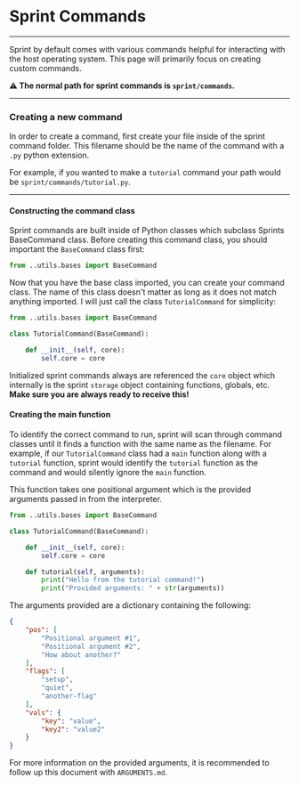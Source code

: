 # Sprint Commands
---

Sprint by default comes with various commands helpful for interacting with the host operating system. This page will primarily focus on creating custom commands.

**⚠️ The normal path for sprint commands is `sprint/commands`.**

---
### Creating a new command
In order to create a command, first create your file inside of the sprint command folder. This filename should be the name of the command with a `.py` python extension.

For example, if you wanted to make a `tutorial` command your path would be `sprint/commands/tutorial.py`.

---
#### Constructing the command class
Sprint commands are built inside of Python classes which subclass Sprints BaseCommand class. Before creating this command class, you should important the `BaseCommand` class first:
```python
from ..utils.bases import BaseCommand
```

Now that you have the base class imported, you can create your command class. The name of this class doesn't matter as long as it does not match anything imported. I will just call the class `TutorialCommand` for simplicity:
```python
from ..utils.bases import BaseCommand

class TutorialCommand(BaseCommand):

    def __init__(self, core):
        self.core = core
```

Initialized sprint commands always are referenced the `core` object which internally is the sprint `storage` object containing functions, globals, etc. **Make sure you are always ready to receive this!**

#### Creating the main function
To identify the correct command to run, sprint will scan through command classes until it finds a function with the same name as the filename. For example, if our `TutorialCommand` class had a `main` function along with a `tutorial` function, sprint would identify the `tutorial` function as the command and would silently ignore the `main` function.

This function takes one positional argument which is the provided arguments passed in from the interpreter.
```python
from ..utils.bases import BaseCommand

class TutorialCommand(BaseCommand):

    def __init__(self, core):
        self.core = core

    def tutorial(self, arguments):
        print("Hello from the tutorial command!")
        print("Provided arguments: " + str(arguments))
```

The arguments provided are a dictionary containing the following:
```json
{
    "pos": [
        "Positional argument #1",
        "Positional argument #2",
        "How about another?"
    ],
    "flags": [
        "setup",
        "quiet",
        "another-flag"
    ],
    "vals": {
        "key": "value",
        "key2": "value2"
    }
}
```

For more information on the provided arguments, it is recommended to follow up this document with `ARGUMENTS.md`.
